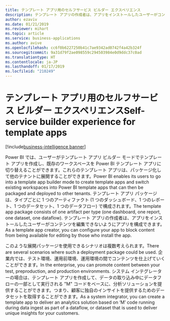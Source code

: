 ```yaml
---
title: テンプレート アプリ用のセルフサービス ビルダー エクスペリエンス
description: テンプレート アプリの作成者は、アプリをインストールしたユーザーがコンテンツを編集できないようにアプリを構成できます。
author: ezaviv
ms.date: 01/21/2019
ms.reviewer: mihart
ms.topic: article
ms.service: business-applications
ms.author: avive
ms.openlocfilehash: cc6f0b6227250b41c7ae9342ad0742f4a42b324f
ms.sourcegitcommit: 9a31d79f2ae098559c294503984e0d9ddc37c0ad
ms.translationtype: HT
ms.contentlocale: ja-JP
ms.lasthandoff: 01/17/2019
ms.locfileid: "210249"
---
```

# <a name="self-service-builder-experience-for-template-apps"></a><span data-ttu-id="2625d-103">テンプレート アプリ用のセルフサービス ビルダー エクスペリエンス</span><span class="sxs-lookup"><span data-stu-id="2625d-103">Self-service builder experience for template apps</span></span>

[!include[business-intelligence banner](../../includes/business-intelligence.md)]

<span data-ttu-id="2625d-104">Power BI では、ユーザーがテンプレート アプリ ビルダー モードでテンプレート アプリを作成し、既存のワークスペースを Power BI テンプレート アプリに切り替えることができます。これらのテンプレート アプリは、パッケージ化して他のテナントに展開することができます。</span><span class="sxs-lookup"><span data-stu-id="2625d-104">Power BI enables its users to go into a template app builder mode to create template apps and switch existing workspaces into Power BI template apps that can then be packaged and deployed to other tenants.</span></span> <span data-ttu-id="2625d-105">テンプレート アプリ パッケージは、タイプごとに 1 つのアーティファクト (1 つのダッシュボード、1 つのレポート、1 つのデータセット、1 つのデータフロー) で構成されます。</span><span class="sxs-lookup"><span data-stu-id="2625d-105">The template app package consists of one artifact per type (one dashboard, one report, one dataset, one dataflow).</span></span> <span data-ttu-id="2625d-106">テンプレート アプリの作成者は、アプリをインストールしたユーザーがコンテンツを編集できないようにアプリを構成できます。</span><span class="sxs-lookup"><span data-stu-id="2625d-106">As a template app creator, you can configure your app to block content from being available for editing by those who install the app.</span></span>

<span data-ttu-id="2625d-107">このような展開パッケージを使用できるシナリオは複数考えられます。</span><span class="sxs-lookup"><span data-stu-id="2625d-107">There are several scenarios where such a deployment package could be used.</span></span> <span data-ttu-id="2625d-108">企業内では、テスト環境、運用前環境、運用環境の間でコンテンツを仕上げていくことができます。</span><span class="sxs-lookup"><span data-stu-id="2625d-108">In the enterprise, you can promote content between your test, preproduction, and production environments.</span></span> <span data-ttu-id="2625d-109">システム インテグレーターの場合は、テンプレート アプリを作成して、データの取り込み中にデータフローの一部として実行される "M" コードをベースに、分析ソリューションを提供することができます。つまり、顧客に独自のインサイトを提供するためのデータセットを取得することができます。</span><span class="sxs-lookup"><span data-stu-id="2625d-109">As a system integrator, you can create a template app to deliver an analytics solution based on ‘M’ code running during data ingest as part of a dataflow, or dataset that is used to deliver unique insights for your customers.</span></span>
